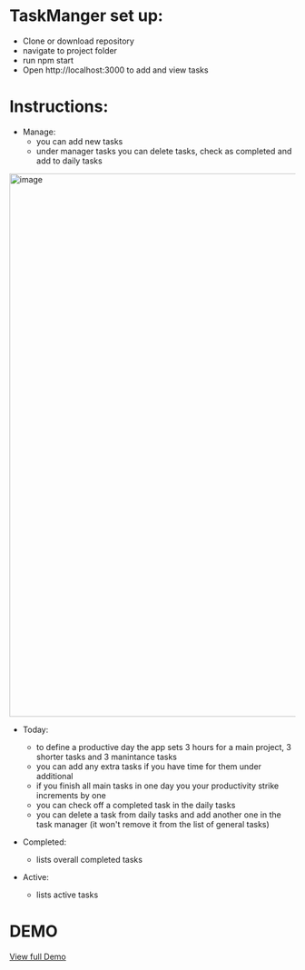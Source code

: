 # TaskManger set up:
- Clone or download repository
- navigate to project folder
- run npm start
- Open http://localhost:3000 to add and view tasks
# Instructions:
- Manage:
  - you can add new tasks
  - under manager tasks you can delete tasks, check as completed and add to daily tasks
<img width="957" alt="image" src="https://github.com/cmatoussi/taskmanager/assets/46854568/b6b15619-ef0c-43df-aa19-d18d089b225a">

- Today:
  - to define a productive day the app sets 3 hours for a main project, 3 shorter tasks and 3 manintance tasks
  - you can add any extra tasks if you have time for them under additional
  - if you finish all main tasks in one day you your productivity strike increments by one
  - you can check off a completed task in the daily tasks
  - you can delete a task from daily tasks and add another one in the task manager (it won't remove it from the list of general tasks)
      
- Completed:
  - lists overall completed tasks
- Active:
  - lists active tasks
  
# DEMO
 [View full Demo](https://youtu.be/edNhjpg7i5E)

